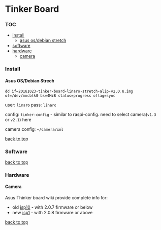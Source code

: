 Tinker Board
========================
### TOC<a name ="toc"></a>
- [install](#install)
	- [asus os/debian stretch](#asusos)
- [software](#software)
- [hardware](#hardware)
	- [camera](#camera)

### Install <a name ="install"></a>

#### Asus OS/Debian Strech <a name ="asusos"></a>

`dd if=20181023-tinker-board-linaro-stretch-alip-v2.0.8.img of=/dev/mmcblk0 bs=4MiB status=progress oflag=sync`

user: `linaro`
pass: `linaro`

config: `tinker-config` - similar to raspi-config. need to select camera(`v1.3` or `v2.1`) here

camera config: `~/camera/xml`

[back to top](#toc)

### Software <a name ="software"></a>

[back to top](#toc)

### Hardware <a name ="hardware"></a>

#### Camera <a name ="camera"></a>
Asus Thinker board wiki provide complete info for:

- old [isp10](https://tinkerboarding.co.uk/wiki/index.php/CSI-camera-2.0.7) - with 2.0.7 firmware or below
- new [isp1](https://tinkerboarding.co.uk/wiki/index.php/CSI-camera-2.0.8) - with 2.0.8 firmware or above

[back to top](#toc)

